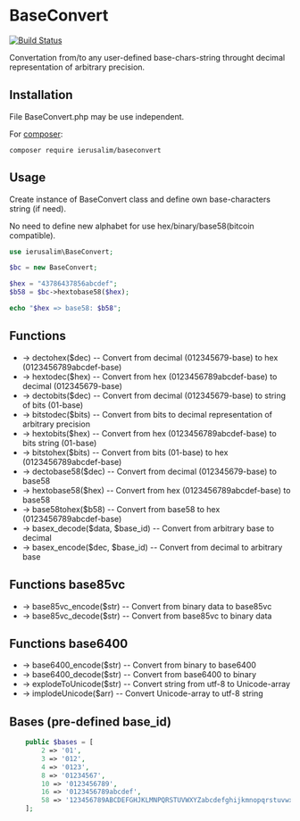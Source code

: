
# BaseConvert
[![Build Status](https://api.travis-ci.org/ierusalim/baseconvert.svg?branch=master)](https://www.travis-ci.org/ierusalim/baseconvert)

Convertation from/to any user-defined base-chars-string throught decimal representation of arbitrary precision.

## Installation

File BaseConvert.php may be use independent.

For [composer](https://getcomposer.org/):

```
composer require ierusalim/baseconvert
````

## Usage


Create instance of BaseConvert class and define own base-characters string (if need).

No need to define new alphabet for use hex/binary/base58(bitcoin compatible).

```php
use ierusalim\BaseConvert;

$bc = new BaseConvert;

$hex = "43786437856abcdef";
$b58 = $bc->hextobase58($hex);

echo "$hex => base58: $b58";
```

## Functions

- -> dectohex($dec) -- Convert from decimal (012345679-base) to hex (0123456789abcdef-base)
- -> hextodec($hex) -- Convert from hex (0123456789abcdef-base) to decimal (012345679-base)
- -> dectobits($dec) -- Convert from decimal (012345679-base) to string of bits (01-base)
- -> bitstodec($bits) -- Convert from bits to decimal representation of arbitrary precision
- -> hextobits($hex) -- Convert from hex (0123456789abcdef-base) to bits string (01-base)
- -> bitstohex($bits) -- Convert from bits (01-base) to hex (0123456789abcdef-base)
- -> dectobase58($dec) -- Convert from decimal (012345679-base) to base58
- -> hextobase58($hex) -- Convert from hex (0123456789abcdef-base) to base58
- -> base58tohex($b58) -- Convert from base58 to hex (0123456789abcdef-base)
- -> basex_decode($data, $base_id) -- Convert from arbitrary base to decimal
- -> basex_encode($dec, $base_id) -- Convert from decimal to arbitrary base

## Functions base85vc

- -> base85vc_encode($str) -- Convert from binary data to base85vc
- -> base85vc_decode($str) -- Convert from base85vc to binary data

## Functions base6400
- -> base6400_encode($str) -- Convert from binary to base6400
- -> base6400_decode($str) -- Convert from base6400 to binary
- -> explodeToUnicode($str) -- Convert string from utf-8 to Unicode-array
- -> implodeUnicode($arr) -- Convert Unicode-array to utf-8 string

## Bases (pre-defined base_id)

```php
    public $bases = [
        2 => '01',
        3 => '012',
        4 => '0123',
        8 => '01234567',
        10 => '0123456789',
        16 => '0123456789abcdef',
        58 => '123456789ABCDEFGHJKLMNPQRSTUVWXYZabcdefghijkmnopqrstuvwxyz',
    ];
```
